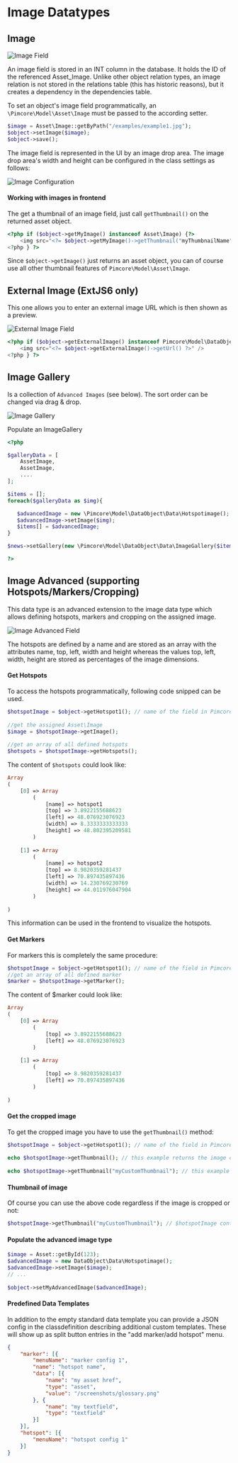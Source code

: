 # Image Datatypes

## Image

![Image Field](../../../img/classes-datatypes-image1.jpg)

An image field is stored in an INT column in the database. It holds the ID of the referenced Asset_Image. 
Unlike other object relation types, an image relation is not stored in the relations table (this has historic reasons), 
but it creates a dependency in the dependencies table.

To set an object's image field programmatically, an `\Pimcore\Model\Asset\Image` must be passed to the according setter.

```php
$image = Asset\Image::getByPath("/examples/example1.jpg");
$object->setImage($image);
$object->save();
```

The image field is represented in the UI by an image drop area. The image drop area's width and height can be configured 
in the class settings as follows:

![Image Configuration](../../../img/classes-datatypes-image2.jpg)


#### Working with images in frontend
The get a thumbnail of an image field, just call `getThumbnail()` on the returned asset object.

```php
<?php if ($object->getMyImage() instanceof Asset\Image) {?>
    <img src="<?= $object->getMyImage()->getThumbnail("myThumbnailName") ?>" />
<?php } ?>
```

Since `$object->getImage()` just returns an asset object, you can of course use all other thumbnail features of `Pimcore\Model\Asset\Image`.



## External Image (ExtJS6 only)

This one allows you to enter an external image URL which is then shown as a preview.

![External Image Field](../../../img/classes-datatypes-image3.jpg)

```php
<?php if ($object->getExternalImage() instanceof Pimcore\Model\DataObject\Data\ExternalImage) {?>
    <img src="<?= $object->getExternalImage()->getUrl() ?>" />
<?php } ?>
```

## Image Gallery

Is a collection of `Advanced Images` (see below). The sort order can be changed via drag & drop.

![Image Gallery](../../../img/image_gallery.png) 

Populate an ImageGallery

```php
<?php

$galleryData = [
	AssetImage,
	AssetImage,
	....
];

$items = [];
foreach($galleryData as $img){

   $advancedImage = new \Pimcore\Model\DataObject\Data\Hotspotimage();
   $advancedImage->setImage($img);
   $items[] = $advancedImage;
}

$news->setGallery(new \Pimcore\Model\DataObject\Data\ImageGallery($items));

?>
```

## Image Advanced (supporting Hotspots/Markers/Cropping)

This data type is an advanced extension to the image data type which allows defining hotspots, markers and cropping on 
the assigned image.

![Image Advanced Field](../../../img/classes-datatypes-image4.png)

The hotspots are defined by a name and are stored as an array with the attributes name, top, left, width and height 
whereas the values top, left, width, height are stored as percentages of the image dimensions.

#### Get Hotspots

To access the hotspots programmatically, following code snipped can be used.

```php
$hotspotImage = $object->getHotspot1(); // name of the field in Pimcore is "hotspot1" in this case (class definition)
 
//get the assigned Asset\Image
$image = $hotspotImage->getImage();
 
//get an array of all defined hotspots
$hotspots = $hotspotImage->getHotspots();
```

The content of `$hotspots` could look like:

```php
Array
(
    [0] => Array
        (
            [name] => hotspot1
            [top] => 3.8922155688623
            [left] => 48.076923076923
            [width] => 8.3333333333333
            [height] => 48.802395209581
        )
 
    [1] => Array
        (
            [name] => hotspot2
            [top] => 8.9820359281437
            [left] => 70.897435897436
            [width] => 14.230769230769
            [height] => 44.011976047904
        )
 
)
```
This information can be used in the frontend to visualize the hotspots.


#### Get Markers

For markers this is completely the same procedure:
 
```php
$hotspotImage = $object->getHotspot1(); // name of the field in Pimcore is "hotspot1" in this case (class definition)
//get an array of all defined marker
$marker = $hotspotImage->getMarker();
```

The content of $marker could look like:

```php
Array
(
    [0] => Array
        (
            [top] => 3.8922155688623
            [left] => 48.076923076923
        )
 
    [1] => Array
        (
            [top] => 8.9820359281437
            [left] => 70.897435897436
        )
 
)
```


#### Get the cropped image

To get the cropped image you have to use the `getThumbnail()` method:

```php
$hotspotImage = $object->getHotspot1(); // name of the field in Pimcore is "hotspot1" in this case (class definition)
 
echo $hotspotImage->getThumbnail(); // this example returns the image cropped with the original dimensions
 
echo $hotspotImage->getThumbnail("myCustomThumbnail"); // this example returns the cropped thumbnail according to the configuration (similar to document's $this->image())
```

#### Thumbnail of image

Of course you can use the above code regardless if the image is cropped or not:

```php
$hotspotImage->getThumbnail("myCustomThumbnail"); // $hotspotImage contains no cropping information, the thumbnail is returned as usual (see $assetImage->getThumbnail("..."); )
```

#### Populate the advanced image type

```php
$image = Asset::getById(123);
$advancedImage = new DataObject\Data\Hotspotimage();
$advancedImage->setImage($image);
// ...
 
$object->setMyAdvancedImage($advancedImage);
```

#### Predefined Data Templates

In addition to the empty standard data template you can provide a JSON config in the classdefinition describing additional custom templates.
These will show up as split button entries in the "add marker/add hotspot" menu.

```json
{
	"marker": [{
		"menuName": "marker config 1",
		"name": "hotspot name",
		"data": [{
			"name": "my asset href",
			"type": "asset",
            "value": "/screenshots/glossary.png"
		}, {
			"name": "my textfield",
			"type": "textfield"
		}]
	}],
	"hotspot": [{
		"menuName": "hotspot config 1"
	}]
}
```



